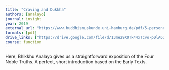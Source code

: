 ```yaml
---
title: "Craving and Dukkha"
authors: [analayo]
journal: insight
year: 2019
external_url: "https://www.buddhismuskunde.uni-hamburg.de/pdf/5-personen/analayo/cravingdukkha.pdf"
formats: [pdf]
drive_links: ["https://drive.google.com/file/d/13me29X0Tk44xTcvo-pDlA62ejh7GUXKs/view?usp=drivesdk"]
course: function
---
```


Here, Bhikkhu Analayo gives us a straightforward exposition of the Four Noble Truths. A perfect, short introduction based on the Early Texts.
